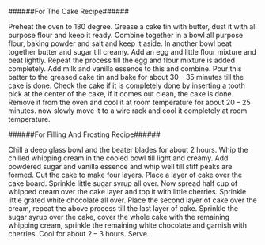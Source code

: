 ######For The Cake Recipe######

Preheat the oven to 180 degree. Grease a cake tin with butter, dust it with all purpose flour and keep it ready.
Combine together in a bowl all purpose flour, baking powder and salt and keep it aside.
In another bowl beat together butter and sugar till creamy. Add an egg and little flour mixture and beat lightly. Repeat the process till the egg and flour mixture is added completely.
Add milk and vanilla essence to this and combine. Pour this batter to the greased cake tin and bake for about 30 – 35 minutes till the cake is done. Check the cake if it is completely done by inserting a tooth pick at the center of the cake, if it comes out clean, the cake is done.
Remove it from the oven and cool it at room temperature for about 20 – 25 minutes. now slowly move it to a wire rack and cool it completely at room temperature.


######For Filling And Frosting Recipe######

Chill a deep glass bowl and the beater blades for about 2 hours. Whip the chilled whipping cream in the cooled bowl till light and creamy. Add powdered sugar and vanilla essence and whip well till stiff peaks are formed.
Cut the cake to make four layers. Place a layer of cake over the cake board. Sprinkle little sugar syrup all over. Now spread half cup of whipped cream over the cake layer and top it with little cherries. Sprinkle little grated white chocolate all over.
Place the second layer of cake over the cream, repeat the above process till the last layer of cake. Sprinkle the sugar syrup over the cake, cover the whole cake with the remaining whipping cream, sprinkle the remaining white chocolate and garnish with cherries. Cool for about 2 – 3 hours. Serve.